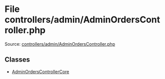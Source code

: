 File controllers/admin/AdminOrdersController.php
=========

Source: [controllers/admin/AdminOrdersController.php](https://github.com/PrestaShop/PrestaShop/blob/1.5.0.17/controllers/admin/AdminOrdersController.php)


Classes
-------

* [AdminOrdersControllerCore](class.AdminOrdersControllerCore.md)

